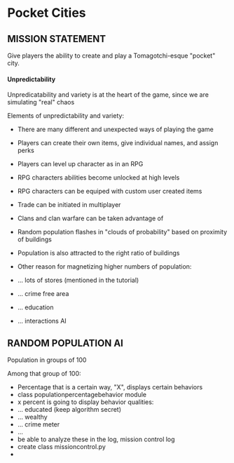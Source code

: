 <h1> Pocket Cities </h1>

<h2> MISSION STATEMENT </h2>

Give players the ability to create and play a Tomagotchi-esque "pocket" city. 

<h4> Unpredictability </h4>

Unpredicatability and variety is at the heart of the game, since we are simulating "real" chaos 

Elements of unpredictability and variety:
  - There are many different and unexpected ways of playing the game
  - Players can create their own items, give individual names, and assign perks
  - Players can level up character as in an RPG
  - RPG characters abilities become unlocked at high levels 
  - RPG characters can be equiped with custom user created items 
  - Trade can be initiated in multiplayer
  - Clans and clan warfare can be taken advantage of 
  
  - Random population flashes in "clouds of probability" based on proximity of buildings
  - Population is also attracted to the right ratio of buildings
  - Other reason for magnetizing higher numbers of population:
  - ... lots of stores (mentioned in the tutorial) 
  - ... crime free area
  - ... education
  - ... interactions AI

<H2> RANDOM POPULATION AI </H2>

Population in groups of 100


Among that group of 100: 
  - Percentage that is a certain way, "X", displays certain behaviors
  - class populationpercentagebehavior module 
  - x percent is going to display behavior qualities: 
  - ... educated (keep algorithm secret) 
  - ... wealthy
  - ... crime meter
  - ... 
  - be able to analyze these in the log, mission control log
  - create class missioncontrol.py 
  - 
  
  
